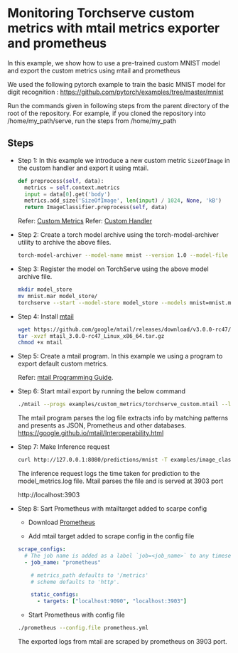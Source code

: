 # Monitoring Torchserve custom metrics with mtail metrics exporter and prometheus

In this example, we show how to use a pre-trained custom MNIST model and export the custom metrics using mtail and prometheus

We used the following pytorch example to train the basic MNIST model for digit recognition : https://github.com/pytorch/examples/tree/master/mnist

Run the commands given in following steps from the parent directory of the root of the repository. For example, if you cloned the repository into /home/my_path/serve, run the steps from /home/my_path

## Steps

- Step 1: In this example we introduce a new custom metric `SizeOfImage` in the custom handler and export it using mtail.

  ```python
  def preprocess(self, data):
    metrics = self.context.metrics
    input = data[0].get('body')
    metrics.add_size('SizeOfImage', len(input) / 1024, None, 'kB')
    return ImageClassifier.preprocess(self, data)
  ```

  Refer: [Custom Metrics](https://github.com/pytorch/serve/blob/master/docs/metrics.md#custom-metrics-api)
  Refer: [Custom Handler](https://github.com/pytorch/serve/blob/master/docs/custom_service.md#custom-handlers)

- Step 2: Create a torch model archive using the torch-model-archiver utility to archive the above files.

  ```bash
  torch-model-archiver --model-name mnist --version 1.0 --model-file examples/image_classifier/mnist/mnist.py --serialized-file examples/image_classifier/mnist/mnist_cnn.pt --handler examples/custom_metrics/mnist_handler.py
  ```

- Step 3: Register the model on TorchServe using the above model archive file.

  ```bash
  mkdir model_store
  mv mnist.mar model_store/
  torchserve --start --model-store model_store --models mnist=mnist.mar
  ```

- Step 4: Install [mtail](https://github.com/google/mtail/releases)

  ```bash
  wget https://github.com/google/mtail/releases/download/v3.0.0-rc47/mtail_3.0.0-rc47_Linux_x86_64.tar.gz
  tar -xvzf mtail_3.0.0-rc47_Linux_x86_64.tar.gz
  chmod +x mtail
  ```

- Step 5: Create a mtail program. In this example we using a program to export default custom metrics.

  Refer: [mtail Programming Guide](https://google.github.io/mtail/Programming-Guide.html).

- Step 6: Start mtail export by running the below command

  ```bash
  ./mtail --progs examples/custom_metrics/torchserve_custom.mtail --logs logs/model_metrics.log
  ```

  The mtail program parses the log file extracts info by matching patterns and presents as JSON, Prometheus and other databases. https://google.github.io/mtail/Interoperability.html

- Step 7: Make Inference request

  ```bash
  curl http://127.0.0.1:8080/predictions/mnist -T examples/image_classifier/mnist/test_data/0.png
  ```

  The inference request logs the time taken for prediction to the model_metrics.log file.
  Mtail parses the file and is served at 3903 port

  http://localhost:3903

- Step 8: Sart Prometheus with mtailtarget added to scarpe config

  - Download [Prometheus](https://prometheus.io/download/)

  - Add mtail target added to scrape config in the config file

  ```yaml
  scrape_configs:
    # The job name is added as a label `job=<job_name>` to any timeseries scraped from this config.
    - job_name: "prometheus"

      # metrics_path defaults to '/metrics'
      # scheme defaults to 'http'.

      static_configs:
        - targets: ["localhost:9090", "localhost:3903"]
  ```

  - Start Prometheus with config file

  ```bash
  ./prometheus --config.file prometheus.yml
  ```

  The exported logs from mtail are scraped by prometheus on 3903 port.
